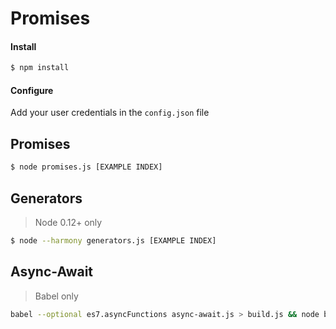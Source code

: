 
# Promises


#### Install

```bash
$ npm install
```

#### Configure

Add your user credentials in the `config.json` file


## Promises

```bash
$ node promises.js [EXAMPLE INDEX]
```

## Generators

> Node 0.12+ only

```bash
$ node --harmony generators.js [EXAMPLE INDEX]
```

## Async-Await

> Babel only

```bash
babel --optional es7.asyncFunctions async-await.js > build.js && node build.js [EXAMPLE INDEX]
```
